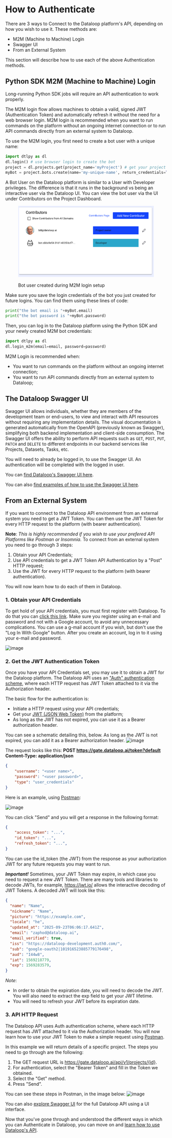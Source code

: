# How to Authenticate
There are 3 ways to Connect to the Dataloop platform's API, depending on how you wish to use it. These methods are:
- M2M (Machine to Machine) Login 
- Swagger UI 
- From an External System

This section will describe how to use each of the above Authentication methods.

## Python SDK M2M (Machine to Machine) Login 
Long-running Python SDK jobs will require an API authentication to work properly.

The M2M login flow allows machines to obtain a valid, signed JWT (Authentication Token) and automatically refresh it without the need for a web browser login.
M2M login is recommended when you want to run commands on the platform without an ongoing internet connection or to run API commands directly from an 
external system to Dataloop.

To use the M2M login, you first need to create a bot user with a unique name:

```python
import dtlpy as dl
dl.login() # use browser login to create the bot
project = dl.projects.get(project_name='myProject') # get your project
myBot = project.bots.create(name='my-unique-name', return_credentials=True)
```

A Bot User on the Dataloop platform is similar to a User with Developer privileges.  The difference is that it runs in the background vs being an interactive user via the Dataloop UI.  You can view the bot user via the UI under Contributors on the Project Dashboard.

<figure><img src="../.gitbook/assets/Screenshot 2023-02-10 at 10.22.34 AM.png" alt=""><figcaption><p>Bot user created during M2M login setup</p></figcaption></figure>

Make sure you save the login credentials of the bot you just created for future logins. You can find them using these lines of code:

```python
print("the bot email is "+myBot.email)
print("the bot password is "+myBot.password)
```

Then, you can log in to the Dataloop platform using the Python SDK and your newly created M2M bot credentials:

```python
import dtlpy as dl
dl.login_m2m(email=email, password=password)
```


M2M Login is recommended when:
- You want to run commands on the platform without an ongoing internet connection;
- You want to run API commands directly from an external system to Dataloop;

## The Dataloop Swagger UI 
Swagger UI allows individuals, whether they are members of the development team or end-users, to view and interact with API resources without requiring any implementation details. The visual documentation is generated automatically from the OpenAPI (previously known as Swagger), simplifying both backend implementation and client-side consumption. The Swagger UI offers the ability to perform API requests such as ```GET```, ```POST```, ```PUT```, ```PATCH``` and ```DELETE``` to different endpoints in our backend services like Projects, Datasets, Tasks, etc.

You will need to already be logged in, to use the Swagger UI. An authentication will be completed with the logged in user.

You can [find Dataloop's Swagger UI here](https://gate.dataloop.ai/api/v1/docs/#/).

You can also [find examples of how to use the Swagger UI here](https://dataloop.ai/docs/swagger-ui-example).

## From an External System 
If you want to connect to the Dataloop API environment from an external system you need to get a JWT Token. You can then use the JWT Token for every HTTP request to the platform (with bearer authentication).

**Note**: *This is highly recommended if you wish to use your prefered API Platforms like Postman or Insomnia.*
To connect from an external system you need to go through 3 steps:
1. Obtain your API Credentials;
2. Use API credentials to get a JWT Token API Authentication by a "Post" HTTP request;
3. Use the JWT for every HTTP request to the platform (with bearer authentication).

You will now learn how to do each of them in Dataloop.
### 1. Obtain your API Credentials
To get hold of your API credentials, you must first register with Dataloop. To do that you can [click this link](https://dataloop-production.auth0.com/login?state=hKFo2SBGazhSa3FOTmh3RHp2dkk3TXdpX2dYY3ZDNEUyZEFXNaFupWxvZ2luo3RpZNkgOXlNRVpJT0pvNnI1OXFHMnpxQ0JwZkYxa0hnMkVEZmajY2lk2SBGckcwSFpnYTFDSzVVVlVTSkp1RGtTRHFJdFBpZVdHVw&client=FrG0HZga1CK5UVUSJJuDkSDqItPieWGW&protocol=oauth2&response_type=id_token%20code&response_mode=form_post&redirect_uri=https%3A%2F%2Fgate.dataloop.ai%2Fadmit%3Fdefault&scope=openid%20email%20profile%20offline_access&nonce=YpLRxstZd_HRJ8QN1BHGIJyAKEYZSDxs&auth0Client=eyJuYW1lIjoiYXV0aDAuanMiLCJ2ZXJzaW9uIjoiOS4xMS4zIn0%3D).
Make sure you register using an e-mail and password and not with a Google account, to avoid any unnecessary complications. You can use a g-mail account if you wish, but don't use the "Log In With Google" button. 
After you create an account, log in to it using your e-mail and password.

![image](https://user-images.githubusercontent.com/58508793/219412890-b6f75d07-8088-4c69-a270-29eba19e70d3.png)

### 2. Get the JWT Authentication Token
Once you have your API Credentials set, you may use it to obtain a JWT for the Dataloop platform.
The Dataloop API uses an ["Auth" authentication scheme](https://oauth.net/2/bearer-tokens/), where each HTTP request has JWT Token attached to it via the Authorization header.

The basic flow for the authentication is:
- Initiate a HTTP request using your API credentials;
- Get your [JWT (JSON Web Token)](https://jwt.io/introduction) from the platform;
- As long as the JWT has not expired, you can use it as a Bearer authorization header.

You can see a schematic detailing this, below.
As long as the JWT is not expired, you can add it as a Bearer authorization header.
![image](https://user-images.githubusercontent.com/58508793/219415230-84421dbc-be0c-40ad-bb6f-8407bfd17574.png)

The request looks like this:
**POST https://gate.dataloop.ai/token?default**
**Content-Type: application/json**
```json
{
    "username": "<user name>",
    "password": "<user password>",
    "type": "user_credentials"
}
```
Here is an example, using [Postman](https://www.postman.com/downloads/):

![image](https://user-images.githubusercontent.com/58508793/219416875-935ec9c2-cdc4-43b7-b914-3fdbca146fcb.png)

You can click "Send" and you will get a response in the following format:
```json
{
    "access_token": "...",
    "id_token": "...",
    "refresh_token": "...",
}
```
You can use the id_token (the JWT) from the response as your authorization JWT for any future requests you may want to run.

***Important!***
Sometimes, your JWT Token may expire, in which case you need to request a new JWT Token.
There are many tools and libraries to decode JWTs, for example, https://jwt.io/ allows the interactive decoding of JWT Tokens.
A decoded JWT will look like this:
```json
{
  "name": "Name",
  "nickname": "Name",
  "picture": "https://example.com",
  "locale": "he",
  "updated_at": "2025-09-23T06:06:17.641Z",
  "email": "zaphod@dataloop.ai",
  "email_verified": true,
  "iss": "https://dataloop-development.auth0.com/",
  "sub": "google-oauth2|101916523885779176498",
  "aud": "I44w8",
  "iat": 1569218779,
  "exp": 1569283579,
}
```
*Note*:
- In order to obtain the expiration date, you will need to decode the JWT. You will also need to extract the exp field to get your JWT lifetime.
- You will need to refresh your JWT before its expiration date.

### 3. API HTTP Request
The Dataloop API uses Auth authentication scheme, where each HTTP request has JWT attached to it via the Authorization header.
You will now learn how to use your JWT Token to make a simple request using [Postman](https://www.postman.com/downloads/).

In this example we will return details of a specific project. The steps you need to go through are the following:
1. The GET request URL is https://gate.dataloop.ai/api/v1/projects/{id}.
2. For authentication, select the "Bearer Token" and fill in the Token we obtained.
3. Select the "Get" method.
4. Press "Send".

You can see these steps in Postman, in the image below:
![image](https://user-images.githubusercontent.com/58508793/219420355-01e22498-ea82-4548-aa0e-2b1ddecb9632.png)

You can also [explore Swagger UI](https://gate.dataloop.ai/api/v1/docs/) for the full Dataloop API using a UI interface.


Now that you've gone through and understood the different ways in which you can Authenticate in Dataloop, you can move on and [learn how to use Dataloop's API](./2.%20SwaggerUI_API-Guide.md).
